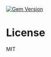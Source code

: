 [![Gem Version](https://badge.fury.io/rb/ember-auth-session-local_storage-rails.png)](http://badge.fury.io/rb/ember-auth-session-local_storage-rails)

License
=======

MIT
